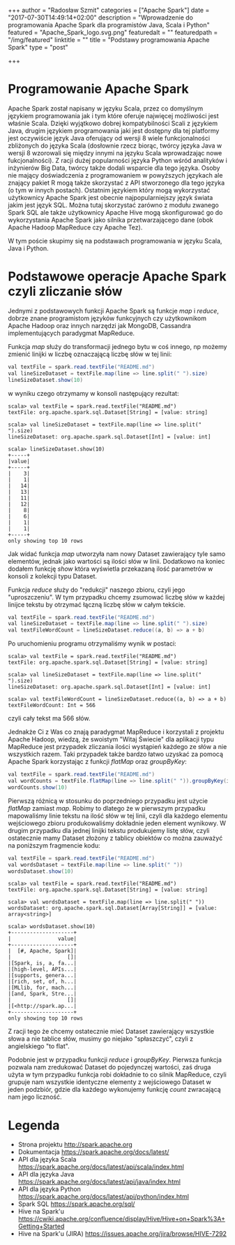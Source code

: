 +++
author = "Radosław Szmit"
categories = ["Apache Spark"]
date = "2017-07-30T14:49:14+02:00"
description = "Wprowadzenie do programowania Apache Spark dla programistów Java, Scala i Python"
featured = "Apache_Spark_logo.svg.png"
featuredalt = ""
featuredpath = "/img/featured"
linktitle = ""
title = "Podstawy programowania Apache Spark"
type = "post"

+++

# Programowanie Apache Spark

Apache Spark został napisany w języku Scala, przez co domyślnym językiem programowania jak i tym które oferuje najwięcej możliwości jest właśnie Scala. Dzięki wyjątkowo dobrej kompatybilności Scali z językiem Java, drugim językiem programowania jaki jest dostępny dla tej platformy jest oczywiście język Java oferujący od wersji 8 wiele funkcjonalności zbliżonych do języka Scala (dosłownie rzecz biorąc, twórcy języka Java w wersji 8 wzorowali się między innymi na języku Scala wprowadzając nowe fukcjonalności). Z racji dużej popularności języka Python wśród analityków i inżynierów Big Data, twórcy także dodali wsparcie dla tego języka. Osoby nie mający doświadczenia z programowaniem w powyższych językach ale znający pakiet R mogą także skorzystać z API stworzonego dla tego języka (o tym w innych postach). Ostatnim językiem który mogą wykorzystać użytkownicy Apache Spark jest obecnie najpopularniejszy język świata jakim jest język SQL. Można tutaj skorzystać zarówno z modułu zwanego Spark SQL ale także użytkownicy Apache Hive mogą skonfigurować go do wykorzystania Apache Spark jako silnika przetwarzającego dane (obok Apache Hadoop MapReduce czy Apache Tez).

W tym poście skupimy się na podstawach programowania w języku Scala, Java i Python.

# Podstawowe operacje Apache Spark czyli zliczanie słów

Jednymi z podstawowych funkcji Apache Spark są funkcje *map* i *reduce*, dobrze znane programistom języków funkcyjnych czy użytkownikom Apache Hadoop oraz innych narzędzi jak MongoDB, Cassandra implementujących paradygmat MapReduce.

Funkcja *map* służy do transformacji jednego bytu w coś innego, np możemy zmienić linijki w liczbę oznaczającą liczbę słów w tej linii:
~~~Java
val textFile = spark.read.textFile("README.md")
val lineSizeDataset = textFile.map(line => line.split(" ").size)
lineSizeDataset.show(10)
~~~

w wyniku czego otrzymamy w konsoli następujący rezultat:
~~~shell
scala> val textFile = spark.read.textFile("README.md")
textFile: org.apache.spark.sql.Dataset[String] = [value: string]

scala> val lineSizeDataset = textFile.map(line => line.split(" ").size)
lineSizeDataset: org.apache.spark.sql.Dataset[Int] = [value: int]

scala> lineSizeDataset.show(10)
+-----+
|value|
+-----+
|    3|
|    1|
|   14|
|   13|
|   11|
|   12|
|    8|
|    6|
|    1|
|    1|
+-----+
only showing top 10 rows
~~~
Jak widać funkcja *map* utworzyła nam nowy Dataset zawierający tyle samo elementów, jednak jako wartości są ilości słów w linii. Dodatkowo na koniec dodałem funkcję  *show* która wyświetla przekazaną ilość parametrów w konsoli z kolekcji typu Dataset.

Funkcja *reduce* służy do "redukcji" naszego zbioru, czyli jego "uproszczeniu". W tym przypadku chcemy zsumować liczbę słów w każdej linijce tekstu by otrzymać łączną liczbę słów w całym tekście.
~~~Java
val textFile = spark.read.textFile("README.md")
val lineSizeDataset = textFile.map(line => line.split(" ").size)
val textFileWordCount = lineSizeDataset.reduce((a, b) => a + b)
~~~
Po uruchomieniu programu otrzymaliśmy wynik w postaci:
~~~shell
scala> val textFile = spark.read.textFile("README.md")
textFile: org.apache.spark.sql.Dataset[String] = [value: string]

scala> val lineSizeDataset = textFile.map(line => line.split(" ").size)
lineSizeDataset: org.apache.spark.sql.Dataset[Int] = [value: int]

scala> val textFileWordCount = lineSizeDataset.reduce((a, b) => a + b)
textFileWordCount: Int = 566
~~~
czyli cały tekst ma 566 słów.

Jednakże Ci z Was co znają paradygmat MapReduce i korzystali z projektu Apache Hadoop, wiedzą, że swoistym "Witaj Świecie" dla aplikacji typu MapReduce jest przypadek zliczania ilości wystąpień każdego ze słów a nie wszystkich razem. Taki przypadek także bardzo łatwo uzyskać za pomocą Apache Spark korzystając z funkcji *flatMap* oraz *groupByKey*:
~~~Java
val textFile = spark.read.textFile("README.md")
val wordCounts = textFile.flatMap(line => line.split(" ")).groupByKey(identity).count()
wordCounts.show(10)
~~~

Pierwszą różnicą w stosunku do poprzedniego przypadku jest użycie *flatMap* zamiast *map*. Robimy to dlatego że w pierwszym przypadku mapowaliśmy linie tekstu na ilość słów w tej linii, czyli dla każdego elementu wejściowego zbioru produkowaliśmy dokładnie jeden element wynikowy. W drugim przypadku dla jednej linijki tekstu produkujemy listę słów, czyli ostatecznie mamy Dataset złożony z tablicy obiektów co można zauważyć na poniższym fragmencie kodu:
~~~Java
val textFile = spark.read.textFile("README.md")
val wordsDataset = textFile.map(line => line.split(" "))
wordsDataset.show(10)
~~~
~~~shell
scala> val textFile = spark.read.textFile("README.md")
textFile: org.apache.spark.sql.Dataset[String] = [value: string]

scala> val wordsDataset = textFile.map(line => line.split(" "))
wordsDataset: org.apache.spark.sql.Dataset[Array[String]] = [value: array<string>]

scala> wordsDataset.show(10)
+--------------------+
|               value|
+--------------------+
|  [#, Apache, Spark]|
|                  []|
|[Spark, is, a, fa...|
|[high-level, APIs...|
|[supports, genera...|
|[rich, set, of, h...|
|[MLlib, for, mach...|
|[and, Spark, Stre...|
|                  []|
|[<http://spark.ap...|
+--------------------+
only showing top 10 rows
~~~
Z racji tego że chcemy ostatecznie mieć Dataset zawierający wszystkie słowa a nie tablice słów, musimy go niejako "spłaszczyć", czyli z angielskiego "to flat".

Podobnie jest w przypadku funkcji *reduce* i *groupByKey*. Pierwsza funkcja pozwala nam zredukować Dataset do pojedynczej wartości, zaś druga użyta w tym przypadku funkcja robi dokładnie to co silnik MapReduce, czyli grupuje nam wszystkie identyczne elementy z wejściowego Dataset w jeden podzbiór, gdzie dla każdego wykonujemy funkcję *count* zwracającą nam jego liczność.

# Legenda
* Strona projektu http://spark.apache.org
* Dokumentacja https://spark.apache.org/docs/latest/
* API dla języka Scala https://spark.apache.org/docs/latest/api/scala/index.html
* API dla języka Java https://spark.apache.org/docs/latest/api/java/index.html
* API dla języka Python https://spark.apache.org/docs/latest/api/python/index.html
* Spark SQL https://spark.apache.org/sql/
* Hive na Spark'u https://cwiki.apache.org/confluence/display/Hive/Hive+on+Spark%3A+Getting+Started
* Hive na Spark'u (JIRA) https://issues.apache.org/jira/browse/HIVE-7292